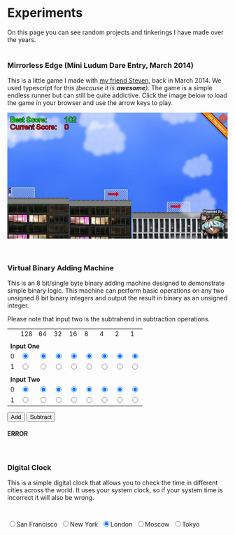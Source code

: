 <script src="scripts/jquery-1.4.1.min.js"></script>
<script src="scripts/VBAMcode.js"></script>
<script src="scripts/clock.js"></script>
<link rel="stylesheet" href="/css/VBAM.css?_={{site.time | date: '%s%N'}}">

# Experiments

On this page you can see random projects and tinkerings I have made over the years.
<br>
<br>

### Mirrorless Edge (Mini Ludum Dare Entry, March 2014)
This is a little game I made with [my friend Steven,](http://sbatman.com/) back in March 2014. 
We used typescript for this *(because it is **awesome**)*. The game is a simple endless runner but can still be quite addictive. Click the image below to load the game in your browser and use the arrow keys to play.

[![Alt text](images/mirrorlessedge.jpg)](http://sbatman.com/minild50/index.html)

<br />

### Virtual Binary Adding Machine
This is an 8 bit/single byte binary adding machine designed to demonstrate simple
binary logic. This machine can perform basic operations on any two unsigned 8 bit
binary integers and output the result in binary as an unsigned integer.

Please note that input two is the subtrahend in subtraction operations.

<div id="input1" class="center">
    <table class="textcenter">
        <tr>
            <td></td>
            <td>128
            </td>
            <td>64
            </td>
            <td>32
            </td>
            <td>16
            </td>
            <td>8
            </td>
            <td>4
            </td>
            <td>2
            </td>
            <td>1
            </td>
        </tr>
        <tr>
            <td colspan="9">
                <b></b>
            </td>
        </tr>
        <tr>
            <td colspan="9">
                <b>Input One</b>
            </td>
        </tr>
        <tr>
            <td>0
            </td>
            <td>
                <input type="radio" name="inputOneBit7" value="0" checked="checked" />
            </td>
            <td>
                <input type="radio" name="inputOneBit6" value="0" checked="checked" />
            </td>
            <td>
                <input type="radio" name="inputOneBit5" value="0" checked="checked" />
            </td>
            <td>
                <input type="radio" name="inputOneBit4" value="0" checked="checked" />
            </td>
            <td>
                <input type="radio" name="inputOneBit3" value="0" checked="checked" />
            </td>
            <td>
                <input type="radio" name="inputOneBit2" value="0" checked="checked" />
            </td>
            <td>
                <input type="radio" name="inputOneBit1" value="0" checked="checked" />
            </td>
            <td>
                <input type="radio" name="inputOneBit0" value="0" checked="checked" />
            </td>
        </tr>
        <tr>
            <td>1
            </td>
            <td>
                <input type="radio" name="inputOneBit7" value="1" />
            </td>
            <td>
                <input type="radio" name="inputOneBit6" value="1" />
            </td>
            <td>
                <input type="radio" name="inputOneBit5" value="1" />
            </td>
            <td>
                <input type="radio" name="inputOneBit4" value="1" />
            </td>
            <td>
                <input type="radio" name="inputOneBit3" value="1" />
            </td>
            <td>
                <input type="radio" name="inputOneBit2" value="1" />
            </td>
            <td>
                <input type="radio" name="inputOneBit1" value="1" />
            </td>
            <td>
                <input type="radio" name="inputOneBit0" value="1" />
            </td>
        </tr>
        <tr>
            <td colspan="9">
                <b></b>
            </td>
        </tr>
        <tr>
            <td colspan="9">
                <b>Input Two</b>
            </td>
        </tr>
        <tr>
            <td>0
            </td>
            <td>
                <input type="radio" name="inputTwoBit7" value="0" checked="checked" />
            </td>
            <td>
                <input type="radio" name="inputTwoBit6" value="0" checked="checked" />
            </td>
            <td>
                <input type="radio" name="inputTwoBit5" value="0" checked="checked" />
            </td>
            <td>
                <input type="radio" name="inputTwoBit4" value="0" checked="checked" />
            </td>
            <td>
                <input type="radio" name="inputTwoBit3" value="0" checked="checked" />
            </td>
            <td>
                <input type="radio" name="inputTwoBit2" value="0" checked="checked" />
            </td>
            <td>
                <input type="radio" name="inputTwoBit1" value="0" checked="checked" />
            </td>
            <td>
                <input type="radio" name="inputTwoBit0" value="0" checked="checked" />
            </td>
        </tr>
        <tr>
            <td>1
            </td>
            <td>
                <input type="radio" name="inputTwoBit7" value="1" />
            </td>
            <td>
                <input type="radio" name="inputTwoBit6" value="1" />
            </td>
            <td>
                <input type="radio" name="inputTwoBit5" value="1" />
            </td>
            <td>
                <input type="radio" name="inputTwoBit4" value="1" />
            </td>
            <td>
                <input type="radio" name="inputTwoBit3" value="1" />
            </td>
            <td>
                <input type="radio" name="inputTwoBit2" value="1" />
            </td>
            <td>
                <input type="radio" name="inputTwoBit1" value="1" />
            </td>
            <td>
                <input type="radio" name="inputTwoBit0" value="1" />
            </td>
        </tr>
    </table>
</div>
<div class="textcenter">
    <p>
        <input type="button" value="Add" onclick="Calculate('add')" />
        <input type="button" value="Subtract" onclick="Calculate('subtract')" />
    </p>
</div>
<h4 id="output" class="textcenter">ERROR
</h4>
<br>

### Digital Clock
<p>
    This is a simple digital clock that allows you to check the time in different cities
    across the world. It uses your system clock, so if your system time is incorrect
    it will also be wrong.
</p>
<p id="Clock" class="textcenter" style="font-size: 3.0em;">
</p>
<div class="textcenter">
    <input type="radio" name="City" value="-8" />San Francisco&nbsp;
    <input type="radio" name="City" value="-5" />New York&nbsp;
    <input type="radio" name="City" value="0" checked="checked" />London&nbsp;
    <input type="radio" name="City" value="3" />Moscow&nbsp;
    <input type="radio" name="City" value="9" />Tokyo&nbsp;
</div>

<!-- call start at end of document -->
<script type="text/javascript">Start();</script>